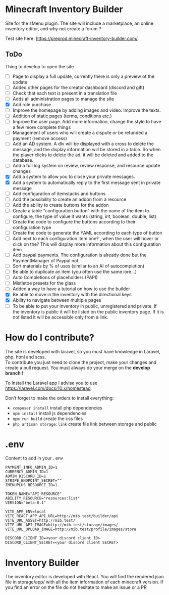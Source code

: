 # Minecraft Inventory Builder

Site for the zMenu plugin. The site will include a marketplace, an online inventory editor, and why not create a forum ?

Test site here: https://preprod.minecraft-inventory-builder.com/

## ToDo

Thing to develop to open the site

* [ ] Page to display a full update, currently there is only a preview of the update
* [ ] Added other pages for the creator dashboard (discord and gift)
* [ ] Check that each text is present in a translation file
* [ ] Adds all administration pages to manage the site
* [x] Add role purchase
* [ ] Improve the homepage by adding images and video. Improve the texts.
* [ ] Addition of static pages (terms, conditions etc.)
* [ ] Improve the user page. Add more information, change the style to have a few more complete things
* [ ] Management of users who will create a dispute or be refunded a payment (remove access)
* [ ] Add an AD system. A div will be displayed with a cross to delete the message, and the display information will be stored in a table. So when the player clicks to delete the ad, it will be deleted and added to the database.
* [ ] Add a full log system on review, review response, and resource update changes
* [x] Add a system to allow you to close your private messages.
* [x] Add a system to automatically reply to the first message sent in private message
* [ ] Add configuration of itemstacks and buttons
* [ ] Add the possibility to create an addon from a resource
* [ ] Add the ability to create buttons for the addon
* [ ] Create a table "configuration button" with the name of the item to configure, the type of value it wants (string, int, boolean, double, list)
* [ ] Create the code to configure the buttons according to their configuration type
* [ ] Create the code to generate the YAML according to each type of button
* [ ] Add next to each configuration item one? , when the user will hover or click on the? This will display more information about this configuration item.
* [ ] Add paypal payments. The configuration is already done but the PaymentManager of Paypal not.
* [ ] Sort materials by % of uses (similar to an AI of autocompletion)
* [ ] Be able to duplicate an item (you often use the same lore...)
* [ ] Auto Completions of placeholders (PAPI)
* [ ] Mistletoe presets for the glass
* [ ] Added a way to have a tutorial on how to use the builder
* [x] Be able to move in the inventory with the directional keys
* [x] Ability to navigate between multiple pages
* [ ] To be able to put your inventory in public, unregistered and private. If the inventory is public it will be listed on the public inventory page. If it is not listed it will be accessible only from a link.

# How do I contribute?

The site is developed with laravel, so you must have knowledge in Laravel, php, html and scss.<br>
To contribute you just need to clone the project, make your changes and create a pull request. You must always do your merge on the <b>develop branch !</b>

To install the Laravel app I advise you to use https://laravel.com/docs/10.x/homestead

Don’t forget to make the orders to install everything:
* ``composer install`` install php dependencies
* ``npm install`` install js dependencies
* ``npm run build`` create the css files
* ``php artisan storage:link`` create file link between storage and public

# .env

Content to add in your . env
````dotenv
PAYMENT_INFO_ADMIN_ID=1
CURRENCY_ADMIN_ID=1
ADMIN_DISCORD_ID=1
STRIPE_ENDPOINT_SECRET=""
ZMENUPLUS_RESOURCE_ID=1

TOKEN_NAME="API RESOURCE"
ABILITY_RESOURCE="resources:list"
VERSION="beta-0.1"

VITE_APP_ENV=local
VITE_REACT_APP_API_URL=http://mib.test/builder/api
VITE_URL_ASSET=http://mib.test/
VITE_URL_API_IMAGE=http://mib.test/storage/images/
VITE_URL_UPLOAD_IMAGE=http://mib.test/profile/images/store

DISCORD_CLIENT_ID=<your discord client ID>
DISCORD_CLIENT_SECRET=<your discord client SECRET>
````

# Inventory Builder

The inventory editor is developed with React. You will find the rendered.json file in storage/app/ with all the item information of each minecraft version. If you find an error on the file do not hesitate to make an issue or a PR 
